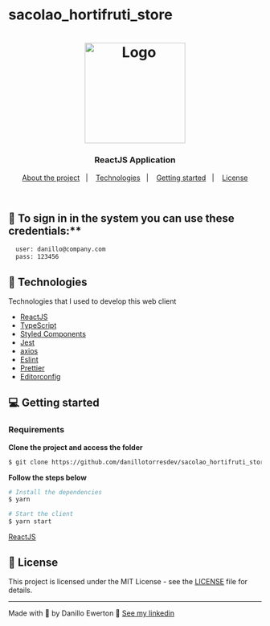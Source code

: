 # sacolao_hortifruti_store


<h1 align="center">
  <img alt="Logo" src="https://yt3.ggpht.com/ytc/AKedOLTizzl4gUGmuOvscGX9C0yUDaL2QtJ_eFQx0njW=s900-c-k-c0x00ffffff-no-rj" width="200px">
</h1>

<h3 align="center">
  ReactJS Application 
</h3>


<p align="center">
  <a href="#%EF%B8%8F-about-the-project">About the project</a>&nbsp;&nbsp;&nbsp;|&nbsp;&nbsp;&nbsp;
  <a href="#-technologies">Technologies</a>&nbsp;&nbsp;&nbsp;|&nbsp;&nbsp;&nbsp;
  <a href="#-getting-started">Getting started</a>&nbsp;&nbsp;&nbsp;|&nbsp;&nbsp;&nbsp;
  <a href="#-license">License</a>
</p>

</br>


## 🔐 To sign in in the system you can use these credentials:**

```bash
  user: danillo@company.com
  pass: 123456
```

## 🚀 Technologies

Technologies that I used to develop this web client

- [ReactJS](https://reactjs.org/)
- [TypeScript](https://www.typescriptlang.org/)
- [Styled Components](https://styled-components.com/)
- [Jest](https://jestjs.io/)
- [axios](https://www.npmjs.com/package/axios)
- [Eslint](https://eslint.org/)
- [Prettier](https://prettier.io/)
- [Editorconfig](https://editorconfig.org/)

## 💻 Getting started

### Requirements

**Clone the project and access the folder**

```bash
$ git clone https://github.com/danillotorresdev/sacolao_hortifruti_store.git && cd sacolao_hortifruti_store
```

**Follow the steps below**

```bash
# Install the dependencies
$ yarn

# Start the client
$ yarn start

```

[ReactJS](https://reactjs.org/)
## 📝 License

This project is licensed under the MIT License - see the [LICENSE](LICENSE) file for details.

---

Made with 💜 by Danillo Ewerton 👋 [See my linkedin](https://www.linkedin.com/in/danillo-ewerton-pereira-torres/)
